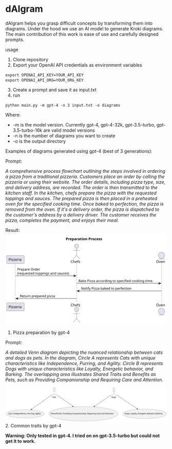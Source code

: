 # dAIgram

dAIgram helps you grasp difficult concepts by transforming them into diagrams. Under the hood we use an AI model to generate Kroki diagrams. The main contribution of this work is ease of use and carefully designed prompts.

usage 
1. Clone repository
2. Export your OpenAI API credentials as environment variables
```
export OPENAI_API_KEY=YOUR_API_KEY
export OPENAI_API_ORG=YOUR_ORG_KEY
```
3. Create a prompt and save it as input.txt
4. run 
```
python main.py -m gpt-4 -n 3 input.txt -o diagrams
```

Where: 
- -m is the model version. Currently gpt-4, gpt-4-32k, gpt-3.5-turbo, gpt-3.5-turbo-16k are valid model versions
- -n is the number of diagrams you want to create 
- -o is the output directory

Examples of diagrams generated using gpt-4 (best of 3 generations): 

Prompt: 

*A comprehensive process flowchart outlining the steps involved in ordering a pizza from a traditional pizzeria. Customers place an order by calling the pizzeria or using their website. The order details, including pizza type, size, and delivery address, are recorded. The order is then transmitted to the kitchen staff. In the kitchen, chefs prepare the pizza with the requested toppings and sauces. The prepared pizza is then placed in a preheated oven for the specified cooking time. Once baked to perfection, the pizza is removed from the oven. If it's a delivery order, the pizza is dispatched to the customer's address by a delivery driver. The customer receives the pizza, completes the payment, and enjoys their meal.*

Result: 
![Diagram Generated by gpt-4 of illustrating the pizza making process](./pizza_example/diagram.svg)

1. Pizza preparation by gpt-4

Prompt: 

*A detailed Venn diagram depicting the nuanced relationship between cats and dogs as pets. In the diagram, Circle A represents Cats with unique characteristics like Independence, Purring, and Agility. Circle B represents Dogs with unique characteristics like Loyalty, Energetic behavior, and Barking. The overlapping area illustrates Shared Traits and Benefits as Pets, such as Providing Companionship and Requiring Care and Attention.*

![Diagram Generated by gpt-4 of illustrating the relationships between cats and dogs](./pet_example/diagram.svg)
2. Common traits by gpt-4

**Warning: Only tested in gpt-4. I tried on on gpt-3.5-turbo but could not get it to work.**
